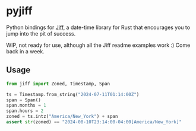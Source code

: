 # pyjiff

Python bindings for [Jiff][], a date-time library for Rust that
encourages you to jump into the pit of success. 

WIP, not ready for use, although all the Jiff readme examples
work :) Come back in a week.

## Usage

```python
from jiff import Zoned, Timestamp, Span

ts = Timestamp.from_string("2024-07-11T01:14:00Z")
span = Span()
span.months = 1
span.hours = 2
zoned = ts.intz("America/New_York") + span
assert str(zoned) == "2024-08-10T23:14:00-04:00[America/New_York]" 
```


[Jiff]: https://github.com/BurntSushi/jiff